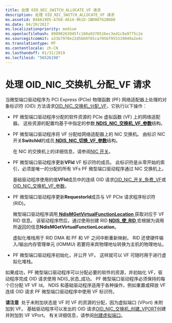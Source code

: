 ```yaml
---
title: 处理 OID_NIC_SWITCH_ALLOCATE_VF 请求
description: 处理 OID_NIC_SWITCH_ALLOCATE_VF 请求
ms.assetid: B48A19D5-A768-4614-961D-1BD00762B6D0
ms.date: 04/20/2017
ms.localizationpriority: medium
ms.openlocfilehash: 89090263945fc160a9370516ec3ed1c9a9775c2e
ms.sourcegitcommit: a33b7978e22d5bb9f65ca7056f955319049a2e4c
ms.translationtype: MT
ms.contentlocale: zh-CN
ms.lasthandoff: 01/31/2019
ms.locfileid: "56526198"
---
```

# <a name="handling-oidnicswitchallocatevf-requests"></a>处理 OID\_NIC\_交换机\_分配\_VF 请求


当微型端口驱动程序为 PCI Express (PCIe) 物理函数 (PF) 网络适配器上处理的对象标识符 (OID) 方法请求[OID\_NIC\_交换机\_分配\_VF](https://msdn.microsoft.com/library/windows/hardware/hh451814)，它执行以下操作：

-   PF 微型端口驱动程序分配的软件资源的 PCIe 虚拟函数 (VF) 上的网络适配器。 这些资源的配置均基于中指定的参数[ **NDIS\_NIC\_交换机\_VF\_参数**](https://msdn.microsoft.com/library/windows/hardware/hh451593)结构。

-   PF 微型端口驱动程序将 VF 分配给网络适配器上的 NIC 交换机。 由标识 NIC 开关**SwitchId**的成员[ **NDIS\_NIC\_切换\_VF\_参数**](https://msdn.microsoft.com/library/windows/hardware/hh451593)结构。

    在 NIC 的交换机上的详细信息，请参阅[NIC 开关](nic-switches.md)。

-   PF 微型端口驱动程序更新**VFId** VF 标识符的成员。 此标识符是从零开始的索引，必须是唯一的分配的所有 VFs PF 微型端口驱动程序通过 NIC 交换机上。

    基础驱动程序使用的值**VFId**成员中的连续 OID 请求[OID\_NIC\_开关\_免费\_VF](https://msdn.microsoft.com/library/windows/hardware/hh451822)或[OID\_NIC\_交换机\_VF\_参数](https://msdn.microsoft.com/library/windows/hardware/hh451824)。

-   PF 微型端口驱动程序更新**RequestorId**成员与 VF PCIe 请求程序标识符 (RID)。

    微型端口驱动程序调用[ **NdisMGetVirtualFunctionLocation** ](https://msdn.microsoft.com/library/windows/hardware/hh451487)获取对应于 VF RID 信息。 该驱动程序然后，通过使用创建 RID [ **NDIS\_使\_RID** ](https://msdn.microsoft.com/library/windows/hardware/hh451557)宏根据为调用所返回的信息**NdisMGetVirtualFunctionLocation**。

    虚拟化堆栈用于 RID DMA 和 PF 和 VF 之间中断重新映射。 RID 还使硬件输入/输出内存管理单元 (IOMMU) 若要将来宾物理地址转换为主机的物理地址。

-   PF 微型端口驱动程序初始化，并公开 VF。 这样就可以 VF 可随时用于进行虚拟化堆栈。

如果成功，PF 微型端口驱动程序可以分配必要的软件的资源，并初始化 VF，驱动程序完成 OID 请求使用 NDIS\_状态\_成功。 PF 微型端口驱动程序必须保持的每个已分配 VF VF Id。 NDIS 和基础驱动程序适用于各种操作，例如重置或释放 VF 连续 OID 请求 PF 微型端口驱动程序中使用 VF 标识符。

**请注意**  处于未附加状态是 VF 时 VF 的资源的分配，因为虚拟端口 (VPort) 未附加到 VF。 基础驱动程序可以发出的 OID 请求[OID\_NIC\_交换机\_创建\_VPORT](https://msdn.microsoft.com/library/windows/hardware/hh451816)创建并附加到 VF VPort。 有关详细信息，请参阅[创建虚拟端口](creating-a-virtual-port.md)。

 

 

 





